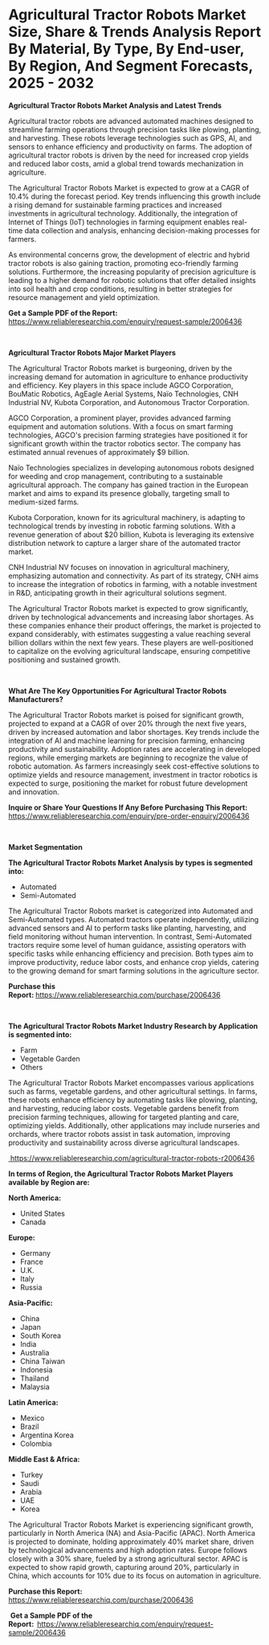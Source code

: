 <p><h1>Agricultural Tractor Robots Market Size, Share & Trends Analysis Report By Material, By Type, By End-user, By Region, And Segment Forecasts, 2025 - 2032</h1></p><p><strong>Agricultural Tractor Robots Market Analysis and Latest Trends</strong></p>
<p><p>Agricultural tractor robots are advanced automated machines designed to streamline farming operations through precision tasks like plowing, planting, and harvesting. These robots leverage technologies such as GPS, AI, and sensors to enhance efficiency and productivity on farms. The adoption of agricultural tractor robots is driven by the need for increased crop yields and reduced labor costs, amid a global trend towards mechanization in agriculture.</p><p>The Agricultural Tractor Robots Market is expected to grow at a CAGR of 10.4% during the forecast period. Key trends influencing this growth include a rising demand for sustainable farming practices and increased investments in agricultural technology. Additionally, the integration of Internet of Things (IoT) technologies in farming equipment enables real-time data collection and analysis, enhancing decision-making processes for farmers.</p><p>As environmental concerns grow, the development of electric and hybrid tractor robots is also gaining traction, promoting eco-friendly farming solutions. Furthermore, the increasing popularity of precision agriculture is leading to a higher demand for robotic solutions that offer detailed insights into soil health and crop conditions, resulting in better strategies for resource management and yield optimization.</p></p>
<p><strong>Get a Sample PDF of the Report:&nbsp;</strong> <a href="https://www.reliableresearchiq.com/enquiry/request-sample/2006436?utm_campaign=3114&utm_medium=2&utm_source=Github&utm_content=ia&utm_term=16042025&utm_id=agricultural-tractor-robots">https://www.reliableresearchiq.com/enquiry/request-sample/2006436</a></p>
<p>&nbsp;</p>
<p><strong>Agricultural Tractor Robots Major Market Players</strong></p>
<p><p>The Agricultural Tractor Robots market is burgeoning, driven by the increasing demand for automation in agriculture to enhance productivity and efficiency. Key players in this space include AGCO Corporation, BouMatic Robotics, AgEagle Aerial Systems, Naïo Technologies, CNH Industrial NV, Kubota Corporation, and Autonomous Tractor Corporation.</p><p>AGCO Corporation, a prominent player, provides advanced farming equipment and automation solutions. With a focus on smart farming technologies, AGCO's precision farming strategies have positioned it for significant growth within the tractor robotics sector. The company has estimated annual revenues of approximately $9 billion.</p><p>Naïo Technologies specializes in developing autonomous robots designed for weeding and crop management, contributing to a sustainable agricultural approach. The company has gained traction in the European market and aims to expand its presence globally, targeting small to medium-sized farms. </p><p>Kubota Corporation, known for its agricultural machinery, is adapting to technological trends by investing in robotic farming solutions. With a revenue generation of about $20 billion, Kubota is leveraging its extensive distribution network to capture a larger share of the automated tractor market.</p><p>CNH Industrial NV focuses on innovation in agricultural machinery, emphasizing automation and connectivity. As part of its strategy, CNH aims to increase the integration of robotics in farming, with a notable investment in R&D, anticipating growth in their agricultural solutions segment.</p><p>The Agricultural Tractor Robots market is expected to grow significantly, driven by technological advancements and increasing labor shortages. As these companies enhance their product offerings, the market is projected to expand considerably, with estimates suggesting a value reaching several billion dollars within the next few years. These players are well-positioned to capitalize on the evolving agricultural landscape, ensuring competitive positioning and sustained growth.</p></p>
<p>&nbsp;</p>
<p><strong>What Are The Key Opportunities For Agricultural Tractor Robots Manufacturers?</strong></p>
<p><p>The Agricultural Tractor Robots market is poised for significant growth, projected to expand at a CAGR of over 20% through the next five years, driven by increased automation and labor shortages. Key trends include the integration of AI and machine learning for precision farming, enhancing productivity and sustainability. Adoption rates are accelerating in developed regions, while emerging markets are beginning to recognize the value of robotic automation. As farmers increasingly seek cost-effective solutions to optimize yields and resource management, investment in tractor robotics is expected to surge, positioning the market for robust future development and innovation.</p></p>
<p><strong>Inquire or Share Your Questions If Any Before Purchasing This Report:</strong> <a href="https://www.reliableresearchiq.com/enquiry/pre-order-enquiry/2006436?utm_campaign=3114&utm_medium=2&utm_source=Github&utm_content=ia&utm_term=16042025&utm_id=agricultural-tractor-robots">https://www.reliableresearchiq.com/enquiry/pre-order-enquiry/2006436</a></p>
<p>&nbsp;</p>
<p><strong>Market Segmentation</strong></p>
<p><strong>The Agricultural Tractor Robots Market Analysis by types is segmented into:</strong></p>
<p><ul><li>Automated</li><li>Semi-Automated</li></ul></p>
<p><p>The Agricultural Tractor Robots market is categorized into Automated and Semi-Automated types. Automated tractors operate independently, utilizing advanced sensors and AI to perform tasks like planting, harvesting, and field monitoring without human intervention. In contrast, Semi-Automated tractors require some level of human guidance, assisting operators with specific tasks while enhancing efficiency and precision. Both types aim to improve productivity, reduce labor costs, and enhance crop yields, catering to the growing demand for smart farming solutions in the agriculture sector.</p></p>
<p><strong>Purchase this Report:&nbsp;</strong><a href="https://www.reliableresearchiq.com/purchase/2006436?utm_campaign=3114&utm_medium=2&utm_source=Github&utm_content=ia&utm_term=16042025&utm_id=agricultural-tractor-robots">https://www.reliableresearchiq.com/purchase/2006436</a></p>
<p>&nbsp;</p>
<p><strong>The Agricultural Tractor Robots Market Industry Research by Application is segmented into:</strong></p>
<p><ul><li>Farm</li><li>Vegetable Garden</li><li>Others</li></ul></p>
<p><p>The Agricultural Tractor Robots Market encompasses various applications such as farms, vegetable gardens, and other agricultural settings. In farms, these robots enhance efficiency by automating tasks like plowing, planting, and harvesting, reducing labor costs. Vegetable gardens benefit from precision farming techniques, allowing for targeted planting and care, optimizing yields. Additionally, other applications may include nurseries and orchards, where tractor robots assist in task automation, improving productivity and sustainability across diverse agricultural landscapes.</p></p>
<p><a href="https://www.reliableresearchiq.com/agricultural-tractor-robots-r2006436?utm_campaign=3114&utm_medium=2&utm_source=Github&utm_content=ia&utm_term=16042025&utm_id=agricultural-tractor-robots">&nbsp;https://www.reliableresearchiq.com/agricultural-tractor-robots-r2006436</a></p>
<p><strong>In terms of Region, the Agricultural Tractor Robots Market Players available by Region are:</strong></p>
<p>
    <p> <strong> North America: </strong>
        <ul>
            <li>United States</li>
            <li>Canada</li>
        </ul>
        </p> 
    <p> <strong> Europe: </strong>
        <ul>
            <li>Germany</li>
            <li>France</li>
            <li>U.K.</li>
            <li>Italy</li>
            <li>Russia</li>
        </ul>
        </p> 
    <p> <strong> Asia-Pacific: </strong>
        <ul>
            <li>China</li>
            <li>Japan</li>
            <li>South Korea</li>
            <li>India</li>
            <li>Australia</li>
            <li>China Taiwan</li>
            <li>Indonesia</li>
            <li>Thailand</li>
            <li>Malaysia</li>
        </ul>
        </p> 
    <p> <strong> Latin America: </strong>
        <ul>
            <li>Mexico</li>
            <li>Brazil</li>
            <li>Argentina Korea</li>
            <li>Colombia</li>
        </ul>
        </p> 
    <p> <strong> Middle East & Africa: </strong>
        <ul>
            <li>Turkey</li>
            <li>Saudi</li>
            <li>Arabia</li>
            <li>UAE</li>
            <li>Korea</li>
        </ul>
    </p>
    </p>
<p><p>The Agricultural Tractor Robots Market is experiencing significant growth, particularly in North America (NA) and Asia-Pacific (APAC). North America is projected to dominate, holding approximately 40% market share, driven by technological advancements and high adoption rates. Europe follows closely with a 30% share, fueled by a strong agricultural sector. APAC is expected to show rapid growth, capturing around 20%, particularly in China, which accounts for 10% due to its focus on automation in agriculture.</p></p>
<p><strong>Purchase this Report: </strong><a href="https://www.reliableresearchiq.com/purchase/2006436?utm_campaign=3114&utm_medium=2&utm_source=Github&utm_content=ia&utm_term=16042025&utm_id=agricultural-tractor-robots">https://www.reliableresearchiq.com/purchase/2006436</a></p>
<p>&nbsp;<strong>Get a Sample PDF of the Report:&nbsp;&nbsp;</strong><a href="https://www.reliableresearchiq.com/enquiry/request-sample/2006436?utm_campaign=3114&utm_medium=2&utm_source=Github&utm_content=ia&utm_term=16042025&utm_id=agricultural-tractor-robots">https://www.reliableresearchiq.com/enquiry/request-sample/2006436</a></p>
<p><strong></strong></p>
<p><p></p><p></p><p></p></p>